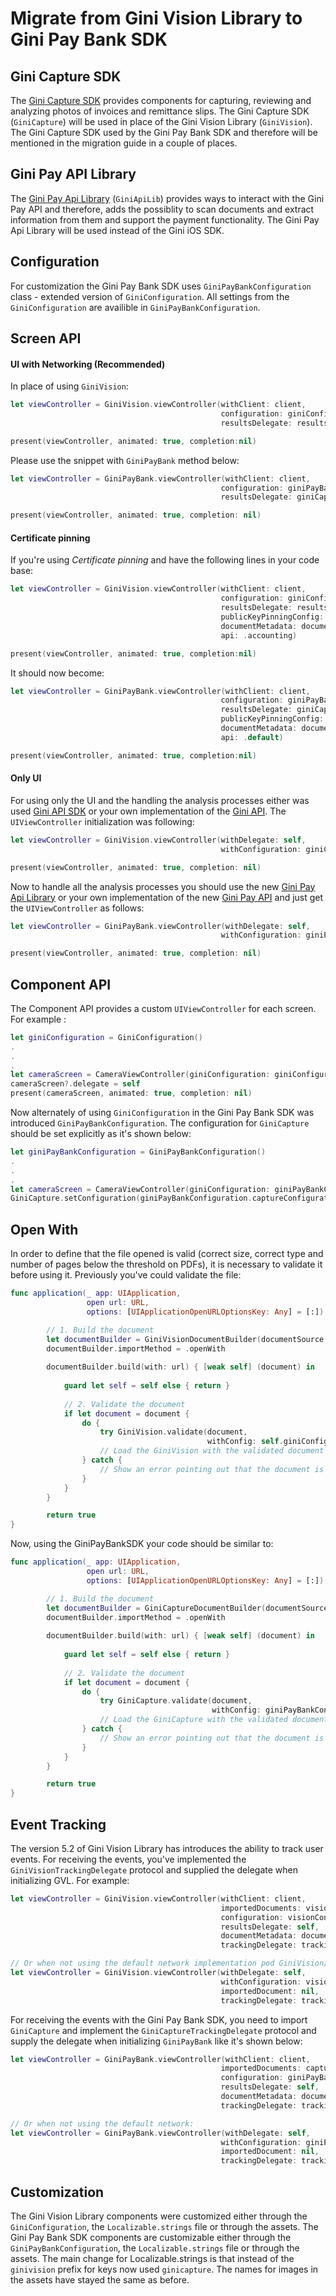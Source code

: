 Migrate from Gini Vision Library to Gini Pay Bank SDK
=======================================================

## Gini Capture SDK

The [Gini Capture SDK](https://github.com/gini/gini-capture-sdk-ios) provides components for capturing, reviewing and analyzing photos of invoices and remittance slips. 
The Gini Capture SDK (`GiniCapture`) will be used in place of the Gini Vision Library (`GiniVision`). 
The Gini Capture SDK used by the Gini Pay Bank SDK and therefore will be mentioned in the migration guide in a couple of places.

## Gini Pay API Library

The [Gini Pay Api Library](https://github.com/gini/gini-pay-api-lib-ios) (`GiniApiLib`) provides ways to interact with the Gini Pay API and therefore, adds the possiblity to scan documents and extract information from them and support the payment functionality.
The Gini Pay Api Library will be used instead of the Gini iOS SDK.

## Configuration

For customization the Gini Pay Bank SDK uses `GiniPayBankConfiguration` class - extended version of `GiniConfiguration`. All settings from the `GiniConfiguration` are availible in `GiniPayBankConfiguration`.

## Screen API

#### UI with Networking (Recommended)

In place of using `GiniVision`:
```swift
let viewController = GiniVision.viewController(withClient: client,
                                               configuration: giniConfiguration,
                                               resultsDelegate: resultsDelegate)

present(viewController, animated: true, completion:nil)
```

Please use the snippet with `GiniPayBank` method below:
```swift
let viewController = GiniPayBank.viewController(withClient: client,
                                               configuration: giniPayBankConfiguration,
                                               resultsDelegate: giniCaptureResultsDelegate)

present(viewController, animated: true, completion: nil)
```
#### Certificate pinning

If you're using _Certificate pinning_ and have the following lines in your code base:
```swift
let viewController = GiniVision.viewController(withClient: client,
                                               configuration: giniConfiguration,
                                               resultsDelegate: resultsDelegate,
                                               publicKeyPinningConfig: yourPublicPinningConfig,
                                               documentMetadata: documentMetadata,
                                               api: .accounting)

present(viewController, animated: true, completion:nil)
```

It should now become:
```swift
let viewController = GiniPayBank.viewController(withClient: client,
                                               configuration: giniPayBankConfiguration,
                                               resultsDelegate: giniCaptureResultsDelegate,
                                               publicKeyPinningConfig: yourPublicPinningConfig,
                                               documentMetadata: documentMetadata,
                                               api: .default)

present(viewController, animated: true, completion:nil)
```

#### Only UI

For using only the UI and the handling the analysis processes either was used [Gini API SDK](https://github.com/gini/gini-ios) or your own implementation of the [Gini API](https://developer.gini.net/gini-api/html/index.html). The `UIViewController` initialization was following:
```swift
let viewController = GiniVision.viewController(withDelegate: self,
                                               withConfiguration: giniConfiguration)

present(viewController, animated: true, completion: nil)
```

Now to handle all the analysis processes you should use the new [Gini Pay Api Library](https://github.com/gini/gini-pay-api-lib-ios) or your own implementation of the new [Gini Pay API](https://pay-api.gini.net/documentation/#gini-pay-api-documentation-v1-0) and just get the `UIViewController` as follows:
```swift
let viewController = GiniPayBank.viewController(withDelegate: self,
                                               withConfiguration: giniPayBankConfiguration)

present(viewController, animated: true, completion: nil)
```

## Component API

The Component API provides a custom `UIViewController` for each screen. For example :

```swift
let giniConfiguration = GiniConfiguration()
.
.
.
let cameraScreen = CameraViewController(giniConfiguration: giniConfiguration)
cameraScreen?.delegate = self
present(cameraScreen, animated: true, completion: nil)
```

Now alternately of using `GiniConfiguration` in the Gini Pay Bank SDK was introduced `GiniPayBankConfiguration`.
The configuration for `GiniCapture` should be set explicitly as it's shown below:
```swift
let giniPayBankConfiguration = GiniPayBankConfiguration()
.
.
.
let cameraScreen = CameraViewController(giniConfiguration: giniPayBankConfiguration.captureConfiguration())
GiniCapture.setConfiguration(giniPayBankConfiguration.captureConfiguration())
```

## Open With

In order to define that the file opened is valid (correct size, correct type and number of pages below the threshold on PDFs), it is necessary to validate it before using it. Previously you've could validate the file:
```swift
func application(_ app: UIApplication,
                 open url: URL,
                 options: [UIApplicationOpenURLOptionsKey: Any] = [:]) -> Bool {

        // 1. Build the document
        let documentBuilder = GiniVisionDocumentBuilder(documentSource: .appName(name: sourceApplication))
        documentBuilder.importMethod = .openWith
        
        documentBuilder.build(with: url) { [weak self] (document) in
            
            guard let self = self else { return }
            
            // 2. Validate the document
            if let document = document {
                do {
                    try GiniVision.validate(document,
                                            withConfig: self.giniConfiguration)
                    // Load the GiniVision with the validated document
                } catch {
                    // Show an error pointing out that the document is invalid
                }
            }
        }

        return true
}
```
Now, using the GiniPayBankSDK your code should be similar to:
```swift
func application(_ app: UIApplication,
                 open url: URL,
                 options: [UIApplicationOpenURLOptionsKey: Any] = [:]) -> Bool {            

        // 1. Build the document
        let documentBuilder = GiniCaptureDocumentBuilder(documentSource: .appName(name: sourceApplication))
        documentBuilder.importMethod = .openWith
        
        documentBuilder.build(with: url) { [weak self] (document) in
            
            guard let self = self else { return }
            
            // 2. Validate the document
            if let document = document {
                do {
                    try GiniCapture.validate(document,
                                             withConfig: giniPayBankConfiguration.captureConfiguration())
                    // Load the GiniCapture with the validated document
                } catch {
                    // Show an error pointing out that the document is invalid
                }
            }
        }

        return true
}
```
## Event Tracking

The version 5.2 of Gini Vision Library has introduces the ability to track user events. For receiving the events, you've implemented the `GiniVisionTrackingDelegate` protocol and supplied the delegate when initializing GVL. For example:
```swift
let viewController = GiniVision.viewController(withClient: client,
                                               importedDocuments: visionDocuments,
                                               configuration: visionConfiguration,
                                               resultsDelegate: self,
                                               documentMetadata: documentMetadata,
                                               trackingDelegate: trackingDelegate)

// Or when not using the default network implementation pod GiniVision/Networking:
let viewController = GiniVision.viewController(withDelegate: self,
                                               withConfiguration: visionConfiguration,
                                               importedDocument: nil,
                                               trackingDelegate: trackingDelegate)
```

For receiving the events with the Gini Pay Bank SDK, you need to import `GiniCapture` and implement the `GiniCaptureTrackingDelegate` protocol and supply the delegate when initializing `GiniPayBank` like it's shown below:
```swift
let viewController = GiniPayBank.viewController(withClient: client,
                                               importedDocuments: captureDocuments,
                                               configuration: giniPayBankConfiguration,
                                               resultsDelegate: self,
                                               documentMetadata: documentMetadata,
                                               trackingDelegate: trackingDelegate)

// Or when not using the default network:
let viewController = GiniPayBank.viewController(withDelegate: self,
                                               withConfiguration: giniPayBankConfiguration,
                                               importedDocument: nil,
                                               trackingDelegate: trackingDelegate)
```

## Customization

The Gini Vision Library components were customized either through the `GiniConfiguration`, the `Localizable.strings` file or through the assets.
Тhe Gini Pay Bank SDK components are customizable either through the `GiniPayBankConfiguration`, the `Localizable.strings` file or through the assets. The main change for Localizable.strings is that instead of the `ginivision` prefix for keys now used `ginicapture`. The names for images in the assets have stayed the same as before.
